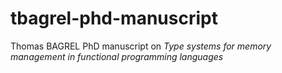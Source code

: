 # tbagrel-phd-manuscript
Thomas BAGREL PhD manuscript on _Type systems for memory management in functional programming languages_

